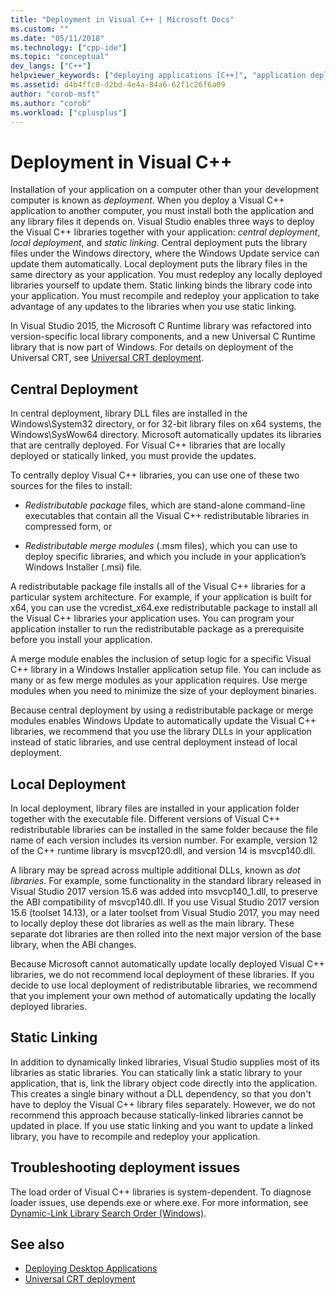 ```yaml
---
title: "Deployment in Visual C++ | Microsoft Docs"
ms.custom: ""
ms.date: "05/11/2018"
ms.technology: ["cpp-ide"]
ms.topic: "conceptual"
dev_langs: ["C++"]
helpviewer_keywords: ["deploying applications [C++]", "application deployment [C++]"]
ms.assetid: d4b4ffc0-d2bd-4e4a-84a6-62f1c26f6a09
author: "corob-msft"
ms.author: "corob"
ms.workload: ["cplusplus"]
---
```

# Deployment in Visual C++

Installation of your application on a computer other than your development computer is known as *deployment*. When you deploy a Visual C++ application to another computer, you must install both the application and any library files it depends on. Visual Studio enables three ways to deploy the Visual C++ libraries together with your application: *central deployment*, *local deployment*, and *static linking*. Central deployment puts the library files under the Windows directory, where the Windows Update service can update them automatically. Local deployment puts the library files in the same directory as your application. You must redeploy any locally deployed libraries yourself to update them. Static linking binds the library code into your application. You must recompile and redeploy your application to take advantage of any updates to the libraries when you use static linking.

In Visual Studio 2015, the Microsoft C Runtime library was refactored into version-specific local library components, and a new Universal C Runtime library that is now part of Windows. For details on deployment of the Universal CRT, see [Universal CRT deployment](universal-crt-deployment.md).

## Central Deployment

In central deployment, library DLL files are installed in the Windows\System32 directory, or for 32-bit library files on x64 systems, the Windows\SysWow64 directory. Microsoft automatically updates its libraries that are centrally deployed. For Visual C++ libraries that are locally deployed or statically linked, you must provide the updates.

To centrally deploy Visual C++ libraries, you can use one of these two sources for the files to install:

- *Redistributable package* files, which are stand-alone command-line executables that contain all the Visual C++ redistributable libraries in compressed form, or

- *Redistributable merge modules* (.msm files), which you can use to deploy specific libraries, and which you include in your application’s Windows Installer (.msi) file.

A redistributable package file installs all of the Visual C++ libraries for a particular system architecture. For example, if your application is built for x64, you can use the vcredist_x64.exe redistributable package to install all the Visual C++ libraries your application uses. You can program your application installer to run the redistributable package as a prerequisite before you install your application.

A merge module enables the inclusion of setup logic for a specific Visual C++ library in a Windows Installer application setup file. You can include as many or as few merge modules as your application requires. Use merge modules when you need to minimize the size of your deployment binaries.

Because central deployment by using a redistributable package or merge modules enables Windows Update to automatically update the Visual C++ libraries, we recommend that you use the library DLLs in your application instead of static libraries, and use central deployment instead of local deployment.

## Local Deployment

In local deployment, library files are installed in your application folder together with the executable file. Different versions of Visual C++ redistributable libraries can be installed in the same folder because the file name of each version includes its version number. For example, version 12 of the C++ runtime library is msvcp120.dll, and version 14 is msvcp140.dll.

A library may be spread across multiple additional DLLs, known as *dot libraries*. For example, some functionality in the standard library released in Visual Studio 2017 version 15.6 was added into msvcp140_1.dll, to preserve the ABI compatibility of msvcp140.dll. If you use Visual Studio 2017 version 15.6 (toolset 14.13), or a later toolset from Visual Studio 2017, you may need to locally deploy these dot libraries as well as the main library. These separate dot libraries are then rolled into the next major version of the base library, when the ABI changes.

Because Microsoft cannot automatically update locally deployed Visual C++ libraries, we do not recommend local deployment of these libraries. If you decide to use local deployment of redistributable libraries, we recommend that you implement your own method of automatically updating the locally deployed libraries.

## Static Linking

In addition to dynamically linked libraries, Visual Studio supplies most of its libraries as static libraries. You can statically link a static library to your application, that is, link the library object code directly into the application. This creates a single binary without a DLL dependency, so that you don't have to deploy the Visual C++ library files separately. However, we do not recommend this approach because statically-linked libraries cannot be updated in place. If you use static linking and you want to update a linked library, you have to recompile and redeploy your application.

## Troubleshooting deployment issues

The load order of Visual C++ libraries is system-dependent. To diagnose loader issues, use depends.exe or where.exe. For more information, see [Dynamic-Link Library Search Order (Windows)](http://msdn.microsoft.com/library/windows/desktop/ms682586.aspx).

## See also

- [Deploying Desktop Applications](../ide/deploying-native-desktop-applications-visual-cpp.md)
- [Universal CRT deployment](universal-crt-deployment.md)
